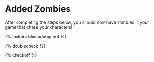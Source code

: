 # Added Zombies

After completing the steps below, you should now have zombies in your game that chase your characters!

{% include blocks/stop.md %}

{% doublecheck %}

{% checkoff %}
